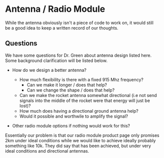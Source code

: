 # Antenna / Radio Module 
While the antenna obviously isn't a piece of code to work on, it would still be a good idea to keep a written record of our thoughts.

## Questions
We have some questions for Dr. Green about antenna design listed here. Some background clarification will be listed below.
- How do we design a better antenna?
  - How much flexibility is there with a fixed 915 Mhz frequency?
    - Can we make it longer / does that help?
    - Can we change the shape / does that help?
  - Can we make the rocket antenna somewhat directional (i.e not send signals into the middle of the rocket were that energy will just be lost)?
  - How much does having a directional ground antenna help?
  - Would it possible and worthwile to amplify the signal?

- Other radio module options if nothing would work for this?

Essentially our problem is that our radio module product page only promises 2km under ideal conditions while we would like to achieve ideally probably something like 10k. They did say that has been achieved, but under very ideal conditions and directional antennas.
